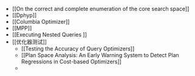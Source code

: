 - [[On the correct and complete enumeration of the core search space]]
- [[Dphyp]]
- [[Columbia Optimizer]]
- [[MPP]]
- [[Executing Nested Queries ]]
- [[优化器测试]]
	- [[Testing the Accuracy of Query Optimizers]]
	- [[Plan Space Analysis: An Early Warning System to Detect Plan Regressions in Cost-based Optimizers]]
	-